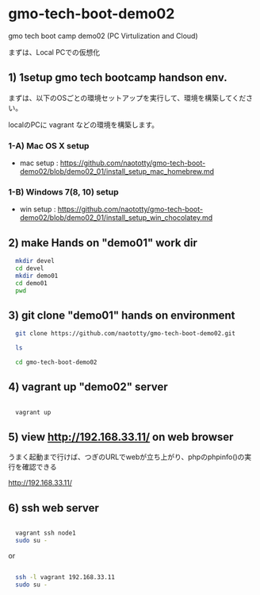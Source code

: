 # gmo-tech-boot-demo02
gmo tech boot camp demo02 (PC Virtulization and Cloud)

まずは、Local PCでの仮想化

## 1) 1setup gmo tech bootcamp handson env.

まずは、以下のOSごとの環境セットアップを実行して、環境を構築してください。

localのPCに vagrant などの環境を構築します。


### 1-A) Mac OS X setup
  * mac setup : https://github.com/naototty/gmo-tech-boot-demo02/blob/demo02_01/install_setup_mac_homebrew.md


### 1-B) Windows 7(8, 10) setup
  * win setup : https://github.com/naototty/gmo-tech-boot-demo02/blob/demo02_01/install_setup_win_chocolatey.md


## 2) make Hands on "demo01" work dir

~~~ bash
  mkdir devel
  cd devel
  mkdir demo01
  cd demo01
  pwd
~~~


## 3) git clone "demo01" hands on environment

~~~ bash
  git clone https://github.com/naototty/gmo-tech-boot-demo02.git

  ls 

  cd gmo-tech-boot-demo02
~~~

## 4) vagrant up "demo02" server

~~~ bash

  vagrant up
~~~


## 5) view http://192.168.33.11/ on web browser

  うまく起動まで行けば、つぎのURLでwebが立ち上がり、phpのphpinfo()の実行を確認できる 
 
  http://192.168.33.11/


## 6) ssh web server

~~~ bash

  vagrant ssh node1
  sudo su -
~~~

or 

~~~ bash

  ssh -l vagrant 192.168.33.11
  sudo su -
~~~


